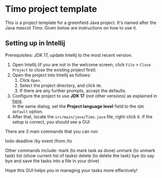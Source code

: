# Timo project template

This is a project template for a greenfield Java project. It's named after the Java mascot _Timo_. Given below are instructions on how to use it.

## Setting up in Intellij

Prerequisites: JDK 17, update Intellij to the most recent version.

1. Open Intellij (if you are not in the welcome screen, click `File` > `Close Project` to close the existing project first)
1. Open the project into Intellij as follows:
   1. Click `Open`.
   1. Select the project directory, and click `OK`.
   1. If there are any further prompts, accept the defaults.
1. Configure the project to use **JDK 17** (not other versions) as explained in [here](https://www.jetbrains.com/help/idea/sdk.html#set-up-jdk).<br>
   In the same dialog, set the **Project language level** field to the `SDK default` option.
3. After that, locate the `src/main/java/Timo.java` file, right-click it. If the setup is correct, you should see a GUI

There are 3 main commands that you can run:

todo <task>
deadline <task> /by <time>
event <task> /from <time> /to <time>

Other commands include:
mark <number> (to mark task as done)
unmark <number> (to unmark task)
list (show current list of tasks)
delete <number> (to delete the task)
bye (to say bye and save the tasks into a file in your drive)

Hope this GUI helps you in managing your tasks more effectively!
